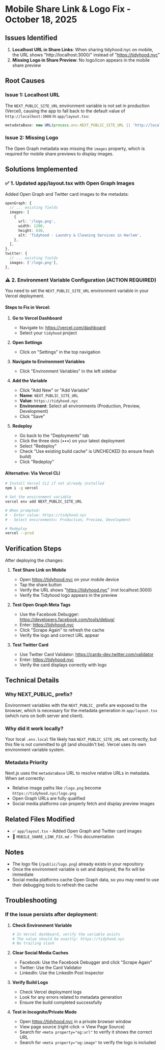 # Mobile Share Link & Logo Fix - October 18, 2025

## Issues Identified

1. **Localhost URL in Share Links**: When sharing tidyhood.nyc on mobile, the URL shows "http://localhost:3000/" instead of "https://tidyhood.nyc"
2. **Missing Logo in Share Preview**: No logo/icon appears in the mobile share preview

## Root Causes

### Issue 1: Localhost URL
The `NEXT_PUBLIC_SITE_URL` environment variable is not set in production (Vercel), causing the app to fall back to the default value of `http://localhost:3000` in `app/layout.tsx`:

```typescript
metadataBase: new URL(process.env.NEXT_PUBLIC_SITE_URL || 'http://localhost:3000')
```

### Issue 2: Missing Logo
The Open Graph metadata was missing the `images` property, which is required for mobile share previews to display images.

## Solutions Implemented

### ✅ 1. Updated app/layout.tsx with Open Graph Images

Added Open Graph and Twitter card images to the metadata:

```typescript
openGraph: {
  // ... existing fields
  images: [
    {
      url: '/logo.png',
      width: 1200,
      height: 630,
      alt: 'Tidyhood - Laundry & Cleaning Services in Harlem',
    },
  ],
},
twitter: {
  // ... existing fields
  images: ['/logo.png'],
},
```

### ⚠️ 2. Environment Variable Configuration (ACTION REQUIRED)

You need to set the `NEXT_PUBLIC_SITE_URL` environment variable in your Vercel deployment.

#### Steps to Fix in Vercel:

1. **Go to Vercel Dashboard**
   - Navigate to: https://vercel.com/dashboard
   - Select your `tidyhood` project

2. **Open Settings**
   - Click on "Settings" in the top navigation

3. **Navigate to Environment Variables**
   - Click "Environment Variables" in the left sidebar

4. **Add the Variable**
   - Click "Add New" or "Add Variable"
   - **Name**: `NEXT_PUBLIC_SITE_URL`
   - **Value**: `https://tidyhood.nyc`
   - **Environment**: Select all environments (Production, Preview, Development)
   - Click "Save"

5. **Redeploy**
   - Go back to the "Deployments" tab
   - Click the three dots (•••) on your latest deployment
   - Select "Redeploy"
   - Check "Use existing build cache" is UNCHECKED (to ensure fresh build)
   - Click "Redeploy"

#### Alternative: Via Vercel CLI

```bash
# Install Vercel CLI if not already installed
npm i -g vercel

# Set the environment variable
vercel env add NEXT_PUBLIC_SITE_URL

# When prompted:
# - Enter value: https://tidyhood.nyc
# - Select environments: Production, Preview, Development

# Redeploy
vercel --prod
```

## Verification Steps

After deploying the changes:

1. **Test Share Link on Mobile**
   - Open https://tidyhood.nyc on your mobile device
   - Tap the share button
   - Verify the URL shows "https://tidyhood.nyc" (not localhost:3000)
   - Verify the Tidyhood logo appears in the preview

2. **Test Open Graph Meta Tags**
   - Use the Facebook Debugger: https://developers.facebook.com/tools/debug/
   - Enter: https://tidyhood.nyc
   - Click "Scrape Again" to refresh the cache
   - Verify the logo and correct URL appear

3. **Test Twitter Card**
   - Use Twitter Card Validator: https://cards-dev.twitter.com/validator
   - Enter: https://tidyhood.nyc
   - Verify the card displays correctly with logo

## Technical Details

### Why NEXT_PUBLIC_ prefix?

Environment variables with the `NEXT_PUBLIC_` prefix are exposed to the browser, which is necessary for the metadata generation in `app/layout.tsx` (which runs on both server and client).

### Why did it work locally?

Your local `.env.local` file likely has `NEXT_PUBLIC_SITE_URL` set correctly, but this file is not committed to git (and shouldn't be). Vercel uses its own environment variable system.

### Metadata Priority

Next.js uses the `metadataBase` URL to resolve relative URLs in metadata. When set correctly:
- Relative image paths like `/logo.png` become `https://tidyhood.nyc/logo.png`
- Open Graph URLs are fully qualified
- Social media platforms can properly fetch and display preview images

## Related Files Modified

- ✅ `app/layout.tsx` - Added Open Graph and Twitter card images
- 📝 `MOBILE_SHARE_LINK_FIX.md` - This documentation

## Notes

- The logo file (`/public/logo.png`) already exists in your repository
- Once the environment variable is set and deployed, the fix will be immediate
- Social media platforms cache Open Graph data, so you may need to use their debugging tools to refresh the cache

## Troubleshooting

### If the issue persists after deployment:

1. **Check Environment Variable**
   ```bash
   # In Vercel dashboard, verify the variable exists
   # The value should be exactly: https://tidyhood.nyc
   # No trailing slash
   ```

2. **Clear Social Media Caches**
   - Facebook: Use the Facebook Debugger and click "Scrape Again"
   - Twitter: Use the Card Validator
   - LinkedIn: Use the LinkedIn Post Inspector

3. **Verify Build Logs**
   - Check Vercel deployment logs
   - Look for any errors related to metadata generation
   - Ensure the build completed successfully

4. **Test in Incognito/Private Mode**
   - Open https://tidyhood.nyc in a private browser window
   - View page source (right-click → View Page Source)
   - Search for `<meta property="og:url"` to verify it shows the correct URL
   - Search for `<meta property="og:image"` to verify the logo is included
